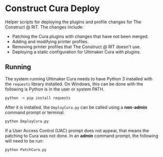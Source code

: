 # Construct Cura Deploy
Helper scripts for deploying the plugins and profile
changes for The Construct @ RIT. The changes include:
- Patching the Cura plugins with changes that have not been merged.
- Adding and modifying printer profiles.
- Removing printer profiles that The Construct @ RIT doesn't use.
- Deploying a static configuration for Ultimaker Cura with plugins.

## Running
The system running Ultimaker Cura needs to have Python 3 installed
with the `requests` library installed. On Windows, this can be done
with the following is Python is in the user or system PATH.
```bash
python -m pip install requests
```

After it is installed, the `DeployCura.py` can be called using a
**non-admin** command prompt or terminal.
```bash
python DeployCura.py
```

If a User Access Control (UAC) prompt does not appear, that means
the patching to Cura was not done. In an **admin** command prompt,
the following will need to be run:
```bash
python PatchCura.py
```